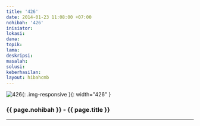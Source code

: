 ```yaml
---
title: '426'
date: 2014-01-23 11:08:00 +07:00
nohibah: '426'
inisiator:
lokasi:
dana:
topik:
lama:
deskripsi:
masalah:
solusi:
keberhasilan:
layout: hibahcmb
---
```


![426](/static/img/hibahcmb/426.png){: .img-responsive }{: width="426" }

### {{ page.nohibah }} - {{ page.title }}

---
